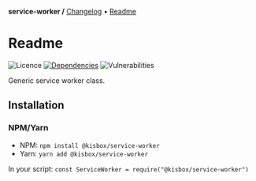 **service-worker /**
[Changelog](https://github.com/kisbox/service-worker/blob/master/CHANGELOG.md)
• [Readme](https://github.com/kisbox/service-worker/blob/master/README.md)

# Readme

![Licence](https://img.shields.io/github/license/kisbox/service-worker.svg)
[![Dependencies](https://badgen.net/david/dep/kisbox/service-worker)](https://david-dm.org/kisbox/service-worker)
![Vulnerabilities](https://snyk.io/test/npm/@kisbox/service-worker/badge.svg)

Generic service worker class.

## Installation

### NPM/Yarn

- NPM: `npm install @kisbox/service-worker`
- Yarn: `yarn add @kisbox/service-worker`

In your script: `const ServiceWorker = require("@kisbox/service-worker")`
